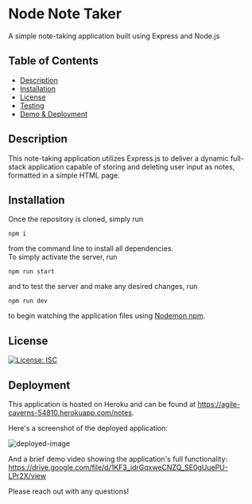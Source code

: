 # Node Note Taker
A simple note-taking application built using Express and Node.js

## Table of Contents

* [Description](#description)  
* [Installation](#installation)  
* [License](#license)  
* [Testing](#testing)  
* [Demo & Deployment](#deployment)

## Description
This note-taking application utilizes Express.js to deliver a dynamic full-stack application capable of storing and deleting user input as notes, formatted in a simple HTML page.

## Installation
Once the repository is cloned, simply run
```
npm i
```
from the command line to install all dependencies.  
To simply activate the server, run
```
npm run start
```
and to test the server and make any desired changes, run
```
npm run dev
```
to begin watching the application files using [Nodemon npm](https://www.npmjs.com/package/nodemon).

## License
[![License: ISC](https://img.shields.io/badge/License-ISC-blue.svg)](https://opensource.org/licenses/ISC)  

## Deployment
This application is hosted on Heroku and can be found at https://agile-caverns-54810.herokuapp.com/notes.

Here's a screenshot of the deployed application:

![deployed-image](https://drive.google.com/uc?export=view&id=1ekZLPPrgzJOVfOITR6Uq82UDd4Z2HCym)

And a brief demo video showing the application's full functionality: https://drive.google.com/file/d/1KF3_idrGqxweCNZQ_SE0gUuePU-LPr2X/view

Please reach out with any questions!
